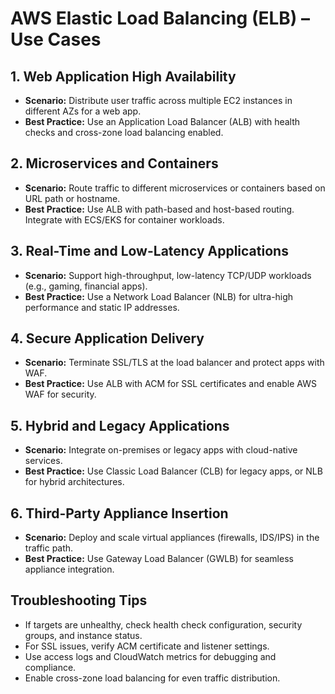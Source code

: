 # AWS Elastic Load Balancing (ELB) – Use Cases

## 1. Web Application High Availability
- **Scenario:** Distribute user traffic across multiple EC2 instances in different AZs for a web app.
- **Best Practice:** Use an Application Load Balancer (ALB) with health checks and cross-zone load balancing enabled.

## 2. Microservices and Containers
- **Scenario:** Route traffic to different microservices or containers based on URL path or hostname.
- **Best Practice:** Use ALB with path-based and host-based routing. Integrate with ECS/EKS for container workloads.

## 3. Real-Time and Low-Latency Applications
- **Scenario:** Support high-throughput, low-latency TCP/UDP workloads (e.g., gaming, financial apps).
- **Best Practice:** Use a Network Load Balancer (NLB) for ultra-high performance and static IP addresses.

## 4. Secure Application Delivery
- **Scenario:** Terminate SSL/TLS at the load balancer and protect apps with WAF.
- **Best Practice:** Use ALB with ACM for SSL certificates and enable AWS WAF for security.

## 5. Hybrid and Legacy Applications
- **Scenario:** Integrate on-premises or legacy apps with cloud-native services.
- **Best Practice:** Use Classic Load Balancer (CLB) for legacy apps, or NLB for hybrid architectures.

## 6. Third-Party Appliance Insertion
- **Scenario:** Deploy and scale virtual appliances (firewalls, IDS/IPS) in the traffic path.
- **Best Practice:** Use Gateway Load Balancer (GWLB) for seamless appliance integration.

## Troubleshooting Tips
- If targets are unhealthy, check health check configuration, security groups, and instance status.
- For SSL issues, verify ACM certificate and listener settings.
- Use access logs and CloudWatch metrics for debugging and compliance.
- Enable cross-zone load balancing for even traffic distribution.
